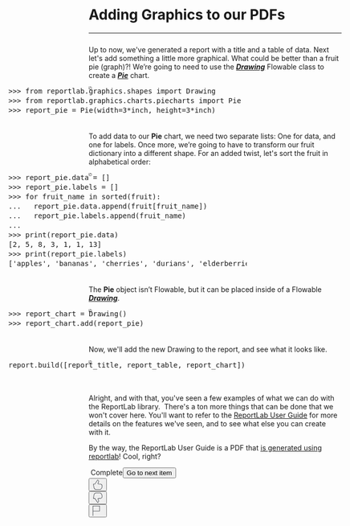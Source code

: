 <div class="item-box-content"><div><div class="reading-title"><h1 class="_1l2q8kho reading-header m-b-1s">Adding Graphics to our PDFs</h1><hr class="_1ixrep9" style="margin-left: 0px; margin-bottom: 24px;"></div><div id="" class="rc-CML styled show-soft-breaks" dir="auto"><div><div data-track="true" data-track-app="open_course_home" data-track-page="item_layout" data-track-action="click" data-track-component="cml" role="presentation"><div data-track="true" data-track-app="open_course_home" data-track-page="item_layout" data-track-action="click" data-track-component="cml_link"><div><p>Up to now, we've generated a report with a title and a table of data. Next let's add something a little more graphical. What could be better than a fruit pie (graph)?! We’re going to need to use the <strong><em><u>Drawing</u></em></strong> Flowable class to create a <strong><em><u>Pie</u></em></strong> chart.</p><pre contenteditable="false" dir="ltr" data-language="python" style="opacity: 1;"><div class="rc-CodeBlock rc-CodeBlockV2" role="presentation" aria-label="Code block" tabindex="-1" data-keybinding-context="1" data-mode-id="python"><div class="monaco-editor no-user-select  showUnused vs" data-uri="inmemory://model/60" style="width: 543px; height: 76px;"><div data-mprt="3" class="overflow-guard" style="width: 543px; height: 76px;"><div class="margin" role="presentation" aria-hidden="true" style="position: absolute; transform: translate3d(0px, 0px, 0px); contain: strict; top: 0px; height: 114px; width: 68px;"><div class="glyph-margin" style="left: 0px; width: 0px; height: 114px;"></div><div class="margin-view-zones" role="presentation" aria-hidden="true" style="position: absolute;"></div><div class="margin-view-overlays" role="presentation" aria-hidden="true" style="position: absolute; width: 68px; font-family: &quot;Droid Sans Mono&quot;, monospace, monospace, &quot;Droid Sans Fallback&quot;; font-weight: normal; font-size: 14px; font-feature-settings: &quot;liga&quot; 0, &quot;calt&quot; 0; line-height: 19px; letter-spacing: 0px; height: 114px;"><div style="position:absolute;top:0px;width:100%;height:19px;"><div class="line-numbers lh-odd" style="left:0px;width:42px;">1</div></div><div style="position:absolute;top:19px;width:100%;height:19px;"><div class="line-numbers lh-odd" style="left:0px;width:42px;">2</div></div><div style="position:absolute;top:38px;width:100%;height:19px;"><div class="line-numbers lh-odd" style="left:0px;width:42px;">3</div></div></div></div><div class="monaco-scrollable-element editor-scrollable vs" role="presentation" data-mprt="5" style="position: absolute; overflow: hidden; left: 68px; width: 475px; height: 76px;"><div class="lines-content monaco-editor-background" style="position: absolute; overflow: hidden; width: 1e+06px; height: 1e+06px; transform: translate3d(0px, 0px, 0px); contain: strict; top: 0px; left: 0px;"><div class="view-overlays" role="presentation" aria-hidden="true" style="position: absolute; height: 0px; width: 506px;"><div style="position:absolute;top:0px;width:100%;height:19px;"></div><div style="position:absolute;top:19px;width:100%;height:19px;"></div><div style="position:absolute;top:38px;width:100%;height:19px;"></div></div><div role="presentation" aria-hidden="true" class="view-rulers"></div><div class="view-zones" role="presentation" aria-hidden="true" style="position: absolute;"></div><div class="view-lines" role="presentation" aria-hidden="true" data-mprt="7" style="position: absolute; font-family: &quot;Droid Sans Mono&quot;, monospace, monospace, &quot;Droid Sans Fallback&quot;; font-weight: normal; font-size: 14px; font-feature-settings: &quot;liga&quot; 0, &quot;calt&quot; 0; line-height: 19px; letter-spacing: 0px; width: 506px; height: 114px;"><div style="top:0px;height:19px;" class="view-line"><span><span class="mtk1">&gt;&gt;&gt;&nbsp;</span><span class="mtk6">from</span><span class="mtk1">&nbsp;reportlab.graphics.shapes&nbsp;</span><span class="mtk6">import</span><span class="mtk1">&nbsp;Drawing</span></span></div><div style="top:19px;height:19px;" class="view-line"><span><span class="mtk1">&gt;&gt;&gt;&nbsp;</span><span class="mtk6">from</span><span class="mtk1">&nbsp;reportlab.graphics.charts.piecharts&nbsp;</span><span class="mtk6">import</span><span class="mtk1">&nbsp;Pie</span></span></div><div style="top:38px;height:19px;" class="view-line"><span><span class="mtk1">&gt;&gt;&gt;&nbsp;report_pie&nbsp;=&nbsp;Pie(width=</span><span class="mtk7">3</span><span class="mtk1">*inch,&nbsp;height=</span><span class="mtk7">3</span><span class="mtk1">*inch)</span></span></div></div><div data-mprt="1" class="contentWidgets" style="position: absolute; top: 0px;"></div><div role="presentation" aria-hidden="true" class="cursors-layer cursor-line-style cursor-solid"><div class="cursor " style="height: 19px; top: 0px; left: 0px; font-family: &quot;Droid Sans Mono&quot;, monospace, monospace, &quot;Droid Sans Fallback&quot;; font-weight: normal; font-size: 14px; font-feature-settings: &quot;liga&quot; 0, &quot;calt&quot; 0; line-height: 19px; letter-spacing: 0px; display: block; visibility: hidden; width: 2px;"></div></div></div><div role="presentation" aria-hidden="true" class="invisible scrollbar horizontal fade" style="position: absolute; width: 461px; height: 10px; left: 0px; bottom: 0px;"><div class="slider" style="position: absolute; top: 0px; left: 0px; height: 10px; transform: translate3d(0px, 0px, 0px); contain: strict; width: 432px;"></div></div><canvas class="decorationsOverviewRuler" aria-hidden="true" width="14" height="76" style="position: absolute; transform: translate3d(0px, 0px, 0px); contain: strict; top: 0px; right: 0px; width: 14px; height: 76px;"></canvas><div role="presentation" aria-hidden="true" class="invisible scrollbar vertical fade" style="position: absolute; width: 14px; height: 76px; right: 0px; top: 0px;"><div class="slider" style="position: absolute; top: 0px; left: 0px; width: 14px; transform: translate3d(0px, 0px, 0px); contain: strict; height: 50px;"></div></div></div><div role="presentation" aria-hidden="true" style="width: 543px;"></div><textarea data-mprt="6" class="inputarea" wrap="off" autocorrect="off" autocapitalize="off" autocomplete="off" spellcheck="false" aria-label="Editor content;Press Alt+F1 for Accessibility Options." role="textbox" aria-multiline="true" aria-haspopup="false" aria-autocomplete="both" readonly="true" style="font-family: &quot;Droid Sans Mono&quot;, monospace, monospace, &quot;Droid Sans Fallback&quot;; font-weight: normal; font-size: 14px; font-feature-settings: &quot;liga&quot; 0, &quot;calt&quot; 0; line-height: 19px; letter-spacing: 0px; top: 0px; left: 68px; width: 1px; height: 1px;"></textarea><div style="position: absolute; top: 0px; left: 0px; width: 0px; height: 0px;"></div><div data-mprt="4" class="overlayWidgets" style="width: 543px;"><div class="accessibilityHelpWidget" role="dialog" aria-hidden="true" widgetid="editor.contrib.accessibilityHelpWidget" style="display: none; position: absolute;"><div role="document"></div></div></div><div data-mprt="8" class="minimap slider-mouseover" role="presentation" aria-hidden="true" style="position: absolute; left: 0px; width: 0px; height: 76px;"><div class="minimap-shadow-hidden" style="height: 76px;"></div><canvas width="0" height="76" style="position: absolute; left: 0px; width: 0px; height: 76px;"></canvas><canvas class="minimap-decorations-layer" width="0" height="76" style="position: absolute; left: 0px; width: 0px; height: 76px;"></canvas><div class="minimap-slider" style="position: absolute; transform: translate3d(0px, 0px, 0px); contain: strict; width: 0px;"><div class="minimap-slider-horizontal" style="position: absolute; width: 0px; height: 0px;"></div></div></div></div><div data-mprt="2" class="overflowingContentWidgets"><div class="monaco-editor rename-box" widgetid="__renameInputWidget" style="background-color: rgb(243, 243, 243); box-shadow: rgb(168, 168, 168) 0px 2px 8px; color: rgb(97, 97, 97); position: absolute; visibility: hidden; max-width: 1040px;"><input class="rename-input" type="text" aria-label="Rename input. Type new name and press Enter to commit." style="font-family: &quot;Droid Sans Mono&quot;, monospace, monospace, &quot;Droid Sans Fallback&quot;; font-weight: normal; font-size: 14px; background-color: rgb(255, 255, 255); border-width: 0px; border-style: none;"><div class="rename-label" style="font-size: 11.2px;">Enter to Rename, Shift+Enter to Preview</div></div><div class="editor-widget suggest-widget" widgetid="editor.widget.suggestWidget" style="position: absolute; visibility: inherit; max-width: 1040px; top: 19px; left: 68px;" monaco-visible-content-widget="true"><div class="message" aria-hidden="true" style="display: none; background-color: rgb(243, 243, 243); border-color: rgb(200, 200, 200);"></div><div class="tree" aria-hidden="true" style="display: none; background-color: rgb(243, 243, 243); border-color: rgb(200, 200, 200);"><div class="monaco-list list_id_60" tabindex="0" role="tree"><div class="monaco-scrollable-element " role="presentation" style="position: relative; overflow: hidden;"><div class="monaco-list-rows" style="transform: translate3d(0px, 0px, 0px); overflow: hidden;"></div><div role="presentation" aria-hidden="true" class="invisible scrollbar horizontal" style="position: absolute;"><div class="slider" style="position: absolute; top: 0px; left: 0px; height: 10px; transform: translate3d(0px, 0px, 0px); contain: strict;"></div></div><div role="presentation" aria-hidden="true" class="invisible scrollbar vertical" style="position: absolute;"><div class="slider" style="position: absolute; top: 0px; left: 0px; width: 10px; transform: translate3d(0px, 0px, 0px); contain: strict;"></div></div></div><style type="text/css" media="screen">.monaco-list.list_id_60:focus .monaco-list-row.focused { background-color: #d6ebff; }
.monaco-list.list_id_60:focus .monaco-list-row.focused:hover { background-color: #d6ebff; }
.monaco-list.list_id_60:focus .monaco-list-row.selected { background-color: #0069d1; }
.monaco-list.list_id_60:focus .monaco-list-row.selected:hover { background-color: #0069d1; }
.monaco-list.list_id_60:focus .monaco-list-row.selected { color: #ffffff; }

				.monaco-drag-image,
				.monaco-list.list_id_60:focus .monaco-list-row.selected.focused { background-color: #0074e8; }
			

				.monaco-drag-image,
				.monaco-list.list_id_60:focus .monaco-list-row.selected.focused { color: #ffffff; }
			
.monaco-list.list_id_60 .monaco-list-row.focused { background-color:  #d6ebff; }
.monaco-list.list_id_60 .monaco-list-row.focused:hover { background-color:  #d6ebff; }
.monaco-list.list_id_60 .monaco-list-row.selected { background-color:  #e4e6f1; }
.monaco-list.list_id_60 .monaco-list-row.selected:hover { background-color:  #e4e6f1; }
.monaco-list.list_id_60:not(.drop-target) .monaco-list-row:hover:not(.selected):not(.focused) { background-color:  #f0f0f0; }

				.monaco-list.list_id_60.drop-target,
				.monaco-list.list_id_60 .monaco-list-rows.drop-target,
				.monaco-list.list_id_60 .monaco-list-row.drop-target { background-color: #d6ebff !important; color: inherit !important; }
			
.monaco-list-type-filter { background-color: #efc1ad }
.monaco-list-type-filter { border: 1px solid rgba(0, 0, 0, 0); }
.monaco-list-type-filter.no-matches { border: 1px solid #be1100; }
.monaco-list-type-filter { box-shadow: 1px 1px 1px #a8a8a8; }</style></div></div><div class="suggest-status-bar" aria-hidden="true" style="display: none; background-color: rgb(243, 243, 243); border-color: rgb(200, 200, 200);"><span></span><span></span></div><div class="details" aria-hidden="true" style="font-size: 14px; font-weight: normal; font-feature-settings: &quot;liga&quot; 0, &quot;calt&quot; 0; display: none; background-color: rgb(243, 243, 243); border-color: rgb(200, 200, 200);"><div class="monaco-scrollable-element " role="presentation" style="position: relative; overflow: hidden;"><div class="body" style="overflow: hidden;"><div class="header"><span class="codicon codicon-close" title="Read less...Ctrl+Space" style="height: 19px; width: 19px;"></span><p class="type" style="font-family: &quot;Droid Sans Mono&quot;, monospace, monospace, &quot;Droid Sans Fallback&quot;;"></p></div><p class="docs"></p></div><div role="presentation" aria-hidden="true" class="invisible scrollbar horizontal" style="position: absolute;"><div class="slider" style="position: absolute; top: 0px; left: 0px; height: 10px; transform: translate3d(0px, 0px, 0px); contain: strict;"></div></div><div role="presentation" aria-hidden="true" class="invisible scrollbar vertical" style="position: absolute;"><div class="slider" style="position: absolute; top: 0px; left: 0px; width: 10px; transform: translate3d(0px, 0px, 0px); contain: strict;"></div></div><div class="shadow"></div><div class="shadow"></div><div class="shadow top-left-corner"></div></div></div></div></div><div class="context-view" aria-hidden="true" style="display: none;"></div></div></div></pre><p>To add data to our <strong>Pie</strong> chart, we need two separate lists: One for data, and one for labels. Once more, we’re going to have to transform our fruit dictionary into a different shape. For an added twist, let's sort the fruit in alphabetical order:</p><pre contenteditable="false" dir="ltr" data-language="python" style="opacity: 1;"><div class="rc-CodeBlock rc-CodeBlockV2" role="presentation" aria-label="Code block" tabindex="-1" data-keybinding-context="1" data-mode-id="python"><div class="monaco-editor no-user-select  showUnused vs" data-uri="inmemory://model/61" style="width: 543px; height: 209px;"><div data-mprt="3" class="overflow-guard" style="width: 543px; height: 209px;"><div class="margin" role="presentation" aria-hidden="true" style="position: absolute; transform: translate3d(0px, 0px, 0px); contain: strict; top: 0px; height: 380px; width: 68px;"><div class="glyph-margin" style="left: 0px; width: 0px; height: 380px;"></div><div class="margin-view-zones" role="presentation" aria-hidden="true" style="position: absolute;"></div><div class="margin-view-overlays" role="presentation" aria-hidden="true" style="position: absolute; width: 68px; font-family: &quot;Droid Sans Mono&quot;, monospace, monospace, &quot;Droid Sans Fallback&quot;; font-weight: normal; font-size: 14px; font-feature-settings: &quot;liga&quot; 0, &quot;calt&quot; 0; line-height: 19px; letter-spacing: 0px; height: 380px;"><div style="position:absolute;top:0px;width:100%;height:19px;"><div class="line-numbers lh-odd" style="left:0px;width:42px;">1</div></div><div style="position:absolute;top:19px;width:100%;height:19px;"><div class="line-numbers lh-odd" style="left:0px;width:42px;">2</div></div><div style="position:absolute;top:38px;width:100%;height:19px;"><div class="line-numbers lh-odd" style="left:0px;width:42px;">3</div></div><div style="position:absolute;top:57px;width:100%;height:19px;"><div class="line-numbers lh-odd" style="left:0px;width:42px;">4</div></div><div style="position:absolute;top:76px;width:100%;height:19px;"><div class="line-numbers lh-odd" style="left:0px;width:42px;">5</div></div><div style="position:absolute;top:95px;width:100%;height:19px;"><div class="line-numbers lh-odd" style="left:0px;width:42px;">6</div></div><div style="position:absolute;top:114px;width:100%;height:19px;"><div class="line-numbers lh-odd" style="left:0px;width:42px;">7</div></div><div style="position:absolute;top:133px;width:100%;height:19px;"><div class="line-numbers lh-odd" style="left:0px;width:42px;">8</div></div><div style="position:absolute;top:152px;width:100%;height:19px;"><div class="line-numbers lh-odd" style="left:0px;width:42px;">9</div></div><div style="position:absolute;top:171px;width:100%;height:19px;"><div class="line-numbers lh-odd" style="left:0px;width:42px;">10</div></div></div></div><div class="monaco-scrollable-element editor-scrollable vs" role="presentation" data-mprt="5" style="position: absolute; overflow: hidden; left: 68px; width: 475px; height: 209px;"><div class="lines-content monaco-editor-background" style="position: absolute; overflow: hidden; width: 1e+06px; height: 1e+06px; transform: translate3d(0px, 0px, 0px); contain: strict; top: 0px; left: 0px;"><div class="view-overlays" role="presentation" aria-hidden="true" style="position: absolute; height: 0px; width: 700px;"><div style="position:absolute;top:0px;width:100%;height:19px;"></div><div style="position:absolute;top:19px;width:100%;height:19px;"></div><div style="position:absolute;top:38px;width:100%;height:19px;"></div><div style="position:absolute;top:57px;width:100%;height:19px;"></div><div style="position:absolute;top:76px;width:100%;height:19px;"></div><div style="position:absolute;top:95px;width:100%;height:19px;"></div><div style="position:absolute;top:114px;width:100%;height:19px;"></div><div style="position:absolute;top:133px;width:100%;height:19px;"></div><div style="position:absolute;top:152px;width:100%;height:19px;"></div><div style="position:absolute;top:171px;width:100%;height:19px;"></div></div><div role="presentation" aria-hidden="true" class="view-rulers"></div><div class="view-zones" role="presentation" aria-hidden="true" style="position: absolute;"></div><div class="view-lines" role="presentation" aria-hidden="true" data-mprt="7" style="position: absolute; font-family: &quot;Droid Sans Mono&quot;, monospace, monospace, &quot;Droid Sans Fallback&quot;; font-weight: normal; font-size: 14px; font-feature-settings: &quot;liga&quot; 0, &quot;calt&quot; 0; line-height: 19px; letter-spacing: 0px; width: 700px; height: 380px;"><div style="top:0px;height:19px;" class="view-line"><span><span class="mtk1">&gt;&gt;&gt;&nbsp;report_pie.data&nbsp;=&nbsp;[]</span></span></div><div style="top:19px;height:19px;" class="view-line"><span><span class="mtk1">&gt;&gt;&gt;&nbsp;report_pie.labels&nbsp;=&nbsp;[]</span></span></div><div style="top:38px;height:19px;" class="view-line"><span><span class="mtk1">&gt;&gt;&gt;&nbsp;</span><span class="mtk6">for</span><span class="mtk1">&nbsp;fruit_name&nbsp;</span><span class="mtk6">in</span><span class="mtk1">&nbsp;</span><span class="mtk6">sorted</span><span class="mtk1">(fruit):</span></span></div><div style="top:57px;height:19px;" class="view-line"><span><span class="mtk1">...&nbsp;&nbsp;&nbsp;report_pie.data.append(fruit[fruit_name])</span></span></div><div style="top:76px;height:19px;" class="view-line"><span><span class="mtk1">...&nbsp;&nbsp;&nbsp;report_pie.labels.append(fruit_name)</span></span></div><div style="top:95px;height:19px;" class="view-line"><span><span class="mtk1">...</span></span></div><div style="top:114px;height:19px;" class="view-line"><span><span class="mtk1">&gt;&gt;&gt;&nbsp;</span><span class="mtk6">print</span><span class="mtk1">(report_pie.data)</span></span></div><div style="top:133px;height:19px;" class="view-line"><span><span class="mtk1">[</span><span class="mtk7">2</span><span class="mtk1">,&nbsp;</span><span class="mtk7">5</span><span class="mtk1">,&nbsp;</span><span class="mtk7">8</span><span class="mtk1">,&nbsp;</span><span class="mtk7">3</span><span class="mtk1">,&nbsp;</span><span class="mtk7">1</span><span class="mtk1">,&nbsp;</span><span class="mtk7">1</span><span class="mtk1">,&nbsp;</span><span class="mtk7">13</span><span class="mtk1">]</span></span></div><div style="top:152px;height:19px;" class="view-line"><span><span class="mtk1">&gt;&gt;&gt;&nbsp;</span><span class="mtk6">print</span><span class="mtk1">(report_pie.labels)</span></span></div><div style="top:171px;height:19px;" class="view-line"><span><span class="mtk1">[</span><span class="mtk20">'apples'</span><span class="mtk1">,&nbsp;</span><span class="mtk20">'bananas'</span><span class="mtk1">,&nbsp;</span><span class="mtk20">'cherries'</span><span class="mtk1">,&nbsp;</span><span class="mtk20">'durians'</span><span class="mtk1">,&nbsp;</span><span class="mtk20">'elderberries'</span><span class="mtk1">,&nbsp;</span><span class="mtk20">'figs'</span><span class="mtk1">,&nbsp;</span><span class="mtk20">'grapes'</span><span class="mtk1">]</span></span></div></div><div data-mprt="1" class="contentWidgets" style="position: absolute; top: 0px;"></div><div role="presentation" aria-hidden="true" class="cursors-layer cursor-line-style cursor-solid"><div class="cursor " style="height: 19px; top: 0px; left: 0px; font-family: &quot;Droid Sans Mono&quot;, monospace, monospace, &quot;Droid Sans Fallback&quot;; font-weight: normal; font-size: 14px; font-feature-settings: &quot;liga&quot; 0, &quot;calt&quot; 0; line-height: 19px; letter-spacing: 0px; display: block; visibility: hidden; width: 2px;"></div></div></div><div role="presentation" aria-hidden="true" class="invisible scrollbar horizontal fade" style="position: absolute; width: 461px; height: 10px; left: 0px; bottom: 0px;"><div class="slider" style="position: absolute; top: 0px; left: 0px; height: 10px; transform: translate3d(0px, 0px, 0px); contain: strict; width: 312px;"></div></div><canvas class="decorationsOverviewRuler" aria-hidden="true" width="14" height="209" style="position: absolute; transform: translate3d(0px, 0px, 0px); contain: strict; top: 0px; right: 0px; width: 14px; height: 209px;"></canvas><div role="presentation" aria-hidden="true" class="invisible scrollbar vertical fade" style="position: absolute; width: 14px; height: 209px; right: 0px; top: 0px;"><div class="slider" style="position: absolute; top: 0px; left: 0px; width: 14px; transform: translate3d(0px, 0px, 0px); contain: strict; height: 114px;"></div></div></div><div role="presentation" aria-hidden="true" style="width: 543px;"></div><textarea data-mprt="6" class="inputarea" wrap="off" autocorrect="off" autocapitalize="off" autocomplete="off" spellcheck="false" aria-label="Editor content;Press Alt+F1 for Accessibility Options." role="textbox" aria-multiline="true" aria-haspopup="false" aria-autocomplete="both" readonly="true" style="font-family: &quot;Droid Sans Mono&quot;, monospace, monospace, &quot;Droid Sans Fallback&quot;; font-weight: normal; font-size: 14px; font-feature-settings: &quot;liga&quot; 0, &quot;calt&quot; 0; line-height: 19px; letter-spacing: 0px; top: 0px; left: 68px; width: 1px; height: 1px;"></textarea><div style="position: absolute; top: 0px; left: 0px; width: 0px; height: 0px;"></div><div data-mprt="4" class="overlayWidgets" style="width: 543px;"><div class="accessibilityHelpWidget" role="dialog" aria-hidden="true" widgetid="editor.contrib.accessibilityHelpWidget" style="display: none; position: absolute;"><div role="document"></div></div></div><div data-mprt="8" class="minimap slider-mouseover" role="presentation" aria-hidden="true" style="position: absolute; left: 0px; width: 0px; height: 209px;"><div class="minimap-shadow-hidden" style="height: 209px;"></div><canvas width="0" height="209" style="position: absolute; left: 0px; width: 0px; height: 209px;"></canvas><canvas class="minimap-decorations-layer" width="0" height="209" style="position: absolute; left: 0px; width: 0px; height: 209px;"></canvas><div class="minimap-slider" style="position: absolute; transform: translate3d(0px, 0px, 0px); contain: strict; width: 0px;"><div class="minimap-slider-horizontal" style="position: absolute; width: 0px; height: 0px;"></div></div></div></div><div data-mprt="2" class="overflowingContentWidgets"><div class="monaco-editor rename-box" widgetid="__renameInputWidget" style="background-color: rgb(243, 243, 243); box-shadow: rgb(168, 168, 168) 0px 2px 8px; color: rgb(97, 97, 97); position: absolute; visibility: hidden; max-width: 1040px;"><input class="rename-input" type="text" aria-label="Rename input. Type new name and press Enter to commit." style="font-family: &quot;Droid Sans Mono&quot;, monospace, monospace, &quot;Droid Sans Fallback&quot;; font-weight: normal; font-size: 14px; background-color: rgb(255, 255, 255); border-width: 0px; border-style: none;"><div class="rename-label" style="font-size: 11.2px;">Enter to Rename, Shift+Enter to Preview</div></div><div class="editor-widget suggest-widget" widgetid="editor.widget.suggestWidget" style="position: absolute; visibility: inherit; max-width: 1040px; top: 19px; left: 68px;" monaco-visible-content-widget="true"><div class="message" aria-hidden="true" style="display: none; background-color: rgb(243, 243, 243); border-color: rgb(200, 200, 200);"></div><div class="tree" aria-hidden="true" style="display: none; background-color: rgb(243, 243, 243); border-color: rgb(200, 200, 200);"><div class="monaco-list list_id_61" tabindex="0" role="tree"><div class="monaco-scrollable-element " role="presentation" style="position: relative; overflow: hidden;"><div class="monaco-list-rows" style="transform: translate3d(0px, 0px, 0px); overflow: hidden;"></div><div role="presentation" aria-hidden="true" class="invisible scrollbar horizontal" style="position: absolute;"><div class="slider" style="position: absolute; top: 0px; left: 0px; height: 10px; transform: translate3d(0px, 0px, 0px); contain: strict;"></div></div><div role="presentation" aria-hidden="true" class="invisible scrollbar vertical" style="position: absolute;"><div class="slider" style="position: absolute; top: 0px; left: 0px; width: 10px; transform: translate3d(0px, 0px, 0px); contain: strict;"></div></div></div><style type="text/css" media="screen">.monaco-list.list_id_61:focus .monaco-list-row.focused { background-color: #d6ebff; }
.monaco-list.list_id_61:focus .monaco-list-row.focused:hover { background-color: #d6ebff; }
.monaco-list.list_id_61:focus .monaco-list-row.selected { background-color: #0069d1; }
.monaco-list.list_id_61:focus .monaco-list-row.selected:hover { background-color: #0069d1; }
.monaco-list.list_id_61:focus .monaco-list-row.selected { color: #ffffff; }

				.monaco-drag-image,
				.monaco-list.list_id_61:focus .monaco-list-row.selected.focused { background-color: #0074e8; }
			

				.monaco-drag-image,
				.monaco-list.list_id_61:focus .monaco-list-row.selected.focused { color: #ffffff; }
			
.monaco-list.list_id_61 .monaco-list-row.focused { background-color:  #d6ebff; }
.monaco-list.list_id_61 .monaco-list-row.focused:hover { background-color:  #d6ebff; }
.monaco-list.list_id_61 .monaco-list-row.selected { background-color:  #e4e6f1; }
.monaco-list.list_id_61 .monaco-list-row.selected:hover { background-color:  #e4e6f1; }
.monaco-list.list_id_61:not(.drop-target) .monaco-list-row:hover:not(.selected):not(.focused) { background-color:  #f0f0f0; }

				.monaco-list.list_id_61.drop-target,
				.monaco-list.list_id_61 .monaco-list-rows.drop-target,
				.monaco-list.list_id_61 .monaco-list-row.drop-target { background-color: #d6ebff !important; color: inherit !important; }
			
.monaco-list-type-filter { background-color: #efc1ad }
.monaco-list-type-filter { border: 1px solid rgba(0, 0, 0, 0); }
.monaco-list-type-filter.no-matches { border: 1px solid #be1100; }
.monaco-list-type-filter { box-shadow: 1px 1px 1px #a8a8a8; }</style></div></div><div class="suggest-status-bar" aria-hidden="true" style="display: none; background-color: rgb(243, 243, 243); border-color: rgb(200, 200, 200);"><span></span><span></span></div><div class="details" aria-hidden="true" style="font-size: 14px; font-weight: normal; font-feature-settings: &quot;liga&quot; 0, &quot;calt&quot; 0; display: none; background-color: rgb(243, 243, 243); border-color: rgb(200, 200, 200);"><div class="monaco-scrollable-element " role="presentation" style="position: relative; overflow: hidden;"><div class="body" style="overflow: hidden;"><div class="header"><span class="codicon codicon-close" title="Read less...Ctrl+Space" style="height: 19px; width: 19px;"></span><p class="type" style="font-family: &quot;Droid Sans Mono&quot;, monospace, monospace, &quot;Droid Sans Fallback&quot;;"></p></div><p class="docs"></p></div><div role="presentation" aria-hidden="true" class="invisible scrollbar horizontal" style="position: absolute;"><div class="slider" style="position: absolute; top: 0px; left: 0px; height: 10px; transform: translate3d(0px, 0px, 0px); contain: strict;"></div></div><div role="presentation" aria-hidden="true" class="invisible scrollbar vertical" style="position: absolute;"><div class="slider" style="position: absolute; top: 0px; left: 0px; width: 10px; transform: translate3d(0px, 0px, 0px); contain: strict;"></div></div><div class="shadow"></div><div class="shadow"></div><div class="shadow top-left-corner"></div></div></div></div></div><div class="context-view" aria-hidden="true" style="display: none;"></div></div></div></pre><p>The <strong>Pie</strong> object isn’t Flowable, but it can be placed inside of a Flowable <strong><em><u>Drawing</u></em></strong>.</p><pre contenteditable="false" dir="ltr" data-language="python" style="opacity: 1;"><div class="rc-CodeBlock rc-CodeBlockV2" role="presentation" aria-label="Code block" tabindex="-1" data-keybinding-context="1" data-mode-id="python"><div class="monaco-editor no-user-select  showUnused vs" data-uri="inmemory://model/62" style="width: 543px; height: 57px;"><div data-mprt="3" class="overflow-guard" style="width: 543px; height: 57px;"><div class="margin" role="presentation" aria-hidden="true" style="position: absolute; transform: translate3d(0px, 0px, 0px); contain: strict; top: 0px; height: 76px; width: 68px;"><div class="glyph-margin" style="left: 0px; width: 0px; height: 76px;"></div><div class="margin-view-zones" role="presentation" aria-hidden="true" style="position: absolute;"></div><div class="margin-view-overlays" role="presentation" aria-hidden="true" style="position: absolute; width: 68px; font-family: &quot;Droid Sans Mono&quot;, monospace, monospace, &quot;Droid Sans Fallback&quot;; font-weight: normal; font-size: 14px; font-feature-settings: &quot;liga&quot; 0, &quot;calt&quot; 0; line-height: 19px; letter-spacing: 0px; height: 76px;"><div style="position:absolute;top:0px;width:100%;height:19px;"><div class="line-numbers lh-odd" style="left:0px;width:42px;">1</div></div><div style="position:absolute;top:19px;width:100%;height:19px;"><div class="line-numbers lh-odd" style="left:0px;width:42px;">2</div></div></div></div><div class="monaco-scrollable-element editor-scrollable vs" role="presentation" data-mprt="5" style="position: absolute; overflow: hidden; left: 68px; width: 475px; height: 57px;"><div class="lines-content monaco-editor-background" style="position: absolute; overflow: hidden; width: 1e+06px; height: 1e+06px; transform: translate3d(0px, 0px, 0px); contain: strict; top: 0px; left: 0px;"><div class="view-overlays" role="presentation" aria-hidden="true" style="position: absolute; height: 0px; width: 475px;"><div style="position:absolute;top:0px;width:100%;height:19px;"></div><div style="position:absolute;top:19px;width:100%;height:19px;"></div></div><div role="presentation" aria-hidden="true" class="view-rulers"></div><div class="view-zones" role="presentation" aria-hidden="true" style="position: absolute;"></div><div class="view-lines" role="presentation" aria-hidden="true" data-mprt="7" style="position: absolute; font-family: &quot;Droid Sans Mono&quot;, monospace, monospace, &quot;Droid Sans Fallback&quot;; font-weight: normal; font-size: 14px; font-feature-settings: &quot;liga&quot; 0, &quot;calt&quot; 0; line-height: 19px; letter-spacing: 0px; width: 475px; height: 76px;"><div style="top:0px;height:19px;" class="view-line"><span><span class="mtk1">&gt;&gt;&gt;&nbsp;report_chart&nbsp;=&nbsp;Drawing()</span></span></div><div style="top:19px;height:19px;" class="view-line"><span><span class="mtk1">&gt;&gt;&gt;&nbsp;report_chart.add(report_pie)</span></span></div></div><div data-mprt="1" class="contentWidgets" style="position: absolute; top: 0px;"></div><div role="presentation" aria-hidden="true" class="cursors-layer cursor-line-style cursor-solid"><div class="cursor " style="height: 19px; top: 0px; left: 0px; font-family: &quot;Droid Sans Mono&quot;, monospace, monospace, &quot;Droid Sans Fallback&quot;; font-weight: normal; font-size: 14px; font-feature-settings: &quot;liga&quot; 0, &quot;calt&quot; 0; line-height: 19px; letter-spacing: 0px; display: block; visibility: hidden; width: 2px;"></div></div></div><div role="presentation" aria-hidden="true" class="invisible scrollbar horizontal" style="position: absolute; width: 461px; height: 10px; left: 0px; bottom: 0px;"><div class="slider" style="position: absolute; top: 0px; left: 0px; height: 10px; transform: translate3d(0px, 0px, 0px); contain: strict; width: 461px;"></div></div><canvas class="decorationsOverviewRuler" aria-hidden="true" width="14" height="57" style="position: absolute; transform: translate3d(0px, 0px, 0px); contain: strict; top: 0px; right: 0px; width: 14px; height: 57px;"></canvas><div role="presentation" aria-hidden="true" class="invisible scrollbar vertical fade" style="position: absolute; width: 14px; height: 57px; right: 0px; top: 0px;"><div class="slider" style="position: absolute; top: 0px; left: 0px; width: 14px; transform: translate3d(0px, 0px, 0px); contain: strict; height: 42px;"></div></div></div><div role="presentation" aria-hidden="true" style="width: 543px;"></div><textarea data-mprt="6" class="inputarea" wrap="off" autocorrect="off" autocapitalize="off" autocomplete="off" spellcheck="false" aria-label="Editor content;Press Alt+F1 for Accessibility Options." role="textbox" aria-multiline="true" aria-haspopup="false" aria-autocomplete="both" readonly="true" style="font-family: &quot;Droid Sans Mono&quot;, monospace, monospace, &quot;Droid Sans Fallback&quot;; font-weight: normal; font-size: 14px; font-feature-settings: &quot;liga&quot; 0, &quot;calt&quot; 0; line-height: 19px; letter-spacing: 0px; top: 0px; left: 68px; width: 1px; height: 1px;"></textarea><div style="position: absolute; top: 0px; left: 0px; width: 0px; height: 0px;"></div><div data-mprt="4" class="overlayWidgets" style="width: 543px;"><div class="accessibilityHelpWidget" role="dialog" aria-hidden="true" widgetid="editor.contrib.accessibilityHelpWidget" style="display: none; position: absolute;"><div role="document"></div></div></div><div data-mprt="8" class="minimap slider-mouseover" role="presentation" aria-hidden="true" style="position: absolute; left: 0px; width: 0px; height: 57px;"><div class="minimap-shadow-hidden" style="height: 57px;"></div><canvas width="0" height="57" style="position: absolute; left: 0px; width: 0px; height: 57px;"></canvas><canvas class="minimap-decorations-layer" width="0" height="57" style="position: absolute; left: 0px; width: 0px; height: 57px;"></canvas><div class="minimap-slider" style="position: absolute; transform: translate3d(0px, 0px, 0px); contain: strict; width: 0px;"><div class="minimap-slider-horizontal" style="position: absolute; width: 0px; height: 0px;"></div></div></div></div><div data-mprt="2" class="overflowingContentWidgets"><div class="monaco-editor rename-box" widgetid="__renameInputWidget" style="background-color: rgb(243, 243, 243); box-shadow: rgb(168, 168, 168) 0px 2px 8px; color: rgb(97, 97, 97); position: absolute; visibility: hidden; max-width: 1040px;"><input class="rename-input" type="text" aria-label="Rename input. Type new name and press Enter to commit." style="font-family: &quot;Droid Sans Mono&quot;, monospace, monospace, &quot;Droid Sans Fallback&quot;; font-weight: normal; font-size: 14px; background-color: rgb(255, 255, 255); border-width: 0px; border-style: none;"><div class="rename-label" style="font-size: 11.2px;">Enter to Rename, Shift+Enter to Preview</div></div><div class="editor-widget suggest-widget" widgetid="editor.widget.suggestWidget" style="position: absolute; visibility: inherit; max-width: 1040px; top: 19px; left: 68px;" monaco-visible-content-widget="true"><div class="message" aria-hidden="true" style="display: none; background-color: rgb(243, 243, 243); border-color: rgb(200, 200, 200);"></div><div class="tree" aria-hidden="true" style="display: none; background-color: rgb(243, 243, 243); border-color: rgb(200, 200, 200);"><div class="monaco-list list_id_62" tabindex="0" role="tree"><div class="monaco-scrollable-element " role="presentation" style="position: relative; overflow: hidden;"><div class="monaco-list-rows" style="transform: translate3d(0px, 0px, 0px); overflow: hidden;"></div><div role="presentation" aria-hidden="true" class="invisible scrollbar horizontal" style="position: absolute;"><div class="slider" style="position: absolute; top: 0px; left: 0px; height: 10px; transform: translate3d(0px, 0px, 0px); contain: strict;"></div></div><div role="presentation" aria-hidden="true" class="invisible scrollbar vertical" style="position: absolute;"><div class="slider" style="position: absolute; top: 0px; left: 0px; width: 10px; transform: translate3d(0px, 0px, 0px); contain: strict;"></div></div></div><style type="text/css" media="screen">.monaco-list.list_id_62:focus .monaco-list-row.focused { background-color: #d6ebff; }
.monaco-list.list_id_62:focus .monaco-list-row.focused:hover { background-color: #d6ebff; }
.monaco-list.list_id_62:focus .monaco-list-row.selected { background-color: #0069d1; }
.monaco-list.list_id_62:focus .monaco-list-row.selected:hover { background-color: #0069d1; }
.monaco-list.list_id_62:focus .monaco-list-row.selected { color: #ffffff; }

				.monaco-drag-image,
				.monaco-list.list_id_62:focus .monaco-list-row.selected.focused { background-color: #0074e8; }
			

				.monaco-drag-image,
				.monaco-list.list_id_62:focus .monaco-list-row.selected.focused { color: #ffffff; }
			
.monaco-list.list_id_62 .monaco-list-row.focused { background-color:  #d6ebff; }
.monaco-list.list_id_62 .monaco-list-row.focused:hover { background-color:  #d6ebff; }
.monaco-list.list_id_62 .monaco-list-row.selected { background-color:  #e4e6f1; }
.monaco-list.list_id_62 .monaco-list-row.selected:hover { background-color:  #e4e6f1; }
.monaco-list.list_id_62:not(.drop-target) .monaco-list-row:hover:not(.selected):not(.focused) { background-color:  #f0f0f0; }

				.monaco-list.list_id_62.drop-target,
				.monaco-list.list_id_62 .monaco-list-rows.drop-target,
				.monaco-list.list_id_62 .monaco-list-row.drop-target { background-color: #d6ebff !important; color: inherit !important; }
			
.monaco-list-type-filter { background-color: #efc1ad }
.monaco-list-type-filter { border: 1px solid rgba(0, 0, 0, 0); }
.monaco-list-type-filter.no-matches { border: 1px solid #be1100; }
.monaco-list-type-filter { box-shadow: 1px 1px 1px #a8a8a8; }</style></div></div><div class="suggest-status-bar" aria-hidden="true" style="display: none; background-color: rgb(243, 243, 243); border-color: rgb(200, 200, 200);"><span></span><span></span></div><div class="details" aria-hidden="true" style="font-size: 14px; font-weight: normal; font-feature-settings: &quot;liga&quot; 0, &quot;calt&quot; 0; display: none; background-color: rgb(243, 243, 243); border-color: rgb(200, 200, 200);"><div class="monaco-scrollable-element " role="presentation" style="position: relative; overflow: hidden;"><div class="body" style="overflow: hidden;"><div class="header"><span class="codicon codicon-close" title="Read less...Ctrl+Space" style="height: 19px; width: 19px;"></span><p class="type" style="font-family: &quot;Droid Sans Mono&quot;, monospace, monospace, &quot;Droid Sans Fallback&quot;;"></p></div><p class="docs"></p></div><div role="presentation" aria-hidden="true" class="invisible scrollbar horizontal" style="position: absolute;"><div class="slider" style="position: absolute; top: 0px; left: 0px; height: 10px; transform: translate3d(0px, 0px, 0px); contain: strict;"></div></div><div role="presentation" aria-hidden="true" class="invisible scrollbar vertical" style="position: absolute;"><div class="slider" style="position: absolute; top: 0px; left: 0px; width: 10px; transform: translate3d(0px, 0px, 0px); contain: strict;"></div></div><div class="shadow"></div><div class="shadow"></div><div class="shadow top-left-corner"></div></div></div></div></div><div class="context-view" aria-hidden="true" style="display: none;"></div></div></div></pre><p>Now, we'll add the new Drawing to the report, and see what it looks like.</p><pre contenteditable="false" dir="ltr" data-language="python" style="opacity: 1;"><div class="rc-CodeBlock rc-CodeBlockV2" role="presentation" aria-label="Code block" tabindex="-1" data-keybinding-context="1" data-mode-id="python"><div class="monaco-editor no-user-select  showUnused vs" data-uri="inmemory://model/63" style="width: 543px; height: 38px;"><div data-mprt="3" class="overflow-guard" style="width: 543px; height: 38px;"><div class="margin" role="presentation" aria-hidden="true" style="position: absolute; transform: translate3d(0px, 0px, 0px); contain: strict; top: 0px; height: 38px; width: 68px;"><div class="glyph-margin" style="left: 0px; width: 0px; height: 38px;"></div><div class="margin-view-zones" role="presentation" aria-hidden="true" style="position: absolute;"></div><div class="margin-view-overlays" role="presentation" aria-hidden="true" style="position: absolute; width: 68px; font-family: &quot;Droid Sans Mono&quot;, monospace, monospace, &quot;Droid Sans Fallback&quot;; font-weight: normal; font-size: 14px; font-feature-settings: &quot;liga&quot; 0, &quot;calt&quot; 0; line-height: 19px; letter-spacing: 0px; height: 38px;"><div style="position:absolute;top:0px;width:100%;height:19px;"><div class="line-numbers lh-odd" style="left:0px;width:42px;">1</div></div></div></div><div class="monaco-scrollable-element editor-scrollable vs" role="presentation" data-mprt="5" style="position: absolute; overflow: hidden; left: 68px; width: 475px; height: 38px;"><div class="lines-content monaco-editor-background" style="position: absolute; overflow: hidden; width: 1e+06px; height: 1e+06px; transform: translate3d(0px, 0px, 0px); contain: strict; top: 0px; left: 0px;"><div class="view-overlays" role="presentation" aria-hidden="true" style="position: absolute; height: 0px; width: 514px;"><div style="position:absolute;top:0px;width:100%;height:19px;"></div></div><div role="presentation" aria-hidden="true" class="view-rulers"></div><div class="view-zones" role="presentation" aria-hidden="true" style="position: absolute;"></div><div class="view-lines" role="presentation" aria-hidden="true" data-mprt="7" style="position: absolute; font-family: &quot;Droid Sans Mono&quot;, monospace, monospace, &quot;Droid Sans Fallback&quot;; font-weight: normal; font-size: 14px; font-feature-settings: &quot;liga&quot; 0, &quot;calt&quot; 0; line-height: 19px; letter-spacing: 0px; width: 514px; height: 38px;"><div style="top:0px;height:19px;" class="view-line"><span><span class="mtk1">report.build([report_title,&nbsp;report_table,&nbsp;report_c</span><span class="mtk1">hart])</span></span></div></div><div data-mprt="1" class="contentWidgets" style="position: absolute; top: 0px;"></div><div role="presentation" aria-hidden="true" class="cursors-layer cursor-line-style cursor-solid"><div class="cursor " style="height: 19px; top: 0px; left: 0px; font-family: &quot;Droid Sans Mono&quot;, monospace, monospace, &quot;Droid Sans Fallback&quot;; font-weight: normal; font-size: 14px; font-feature-settings: &quot;liga&quot; 0, &quot;calt&quot; 0; line-height: 19px; letter-spacing: 0px; display: block; visibility: hidden; width: 2px;"></div></div></div><div role="presentation" aria-hidden="true" class="invisible scrollbar horizontal fade" style="position: absolute; width: 461px; height: 10px; left: 0px; bottom: 0px;"><div class="slider" style="position: absolute; top: 0px; left: 0px; height: 10px; transform: translate3d(0px, 0px, 0px); contain: strict; width: 426px;"></div></div><canvas class="decorationsOverviewRuler" aria-hidden="true" width="14" height="38" style="position: absolute; transform: translate3d(0px, 0px, 0px); contain: strict; top: 0px; right: 0px; width: 14px; height: 38px;"></canvas><div role="presentation" aria-hidden="true" class="invisible scrollbar vertical" style="position: absolute; width: 14px; height: 38px; right: 0px; top: 0px;"><div class="slider" style="position: absolute; top: 0px; left: 0px; width: 14px; transform: translate3d(0px, 0px, 0px); contain: strict; height: 38px;"></div></div></div><div role="presentation" aria-hidden="true" style="width: 543px;"></div><textarea data-mprt="6" class="inputarea" wrap="off" autocorrect="off" autocapitalize="off" autocomplete="off" spellcheck="false" aria-label="Editor content;Press Alt+F1 for Accessibility Options." role="textbox" aria-multiline="true" aria-haspopup="false" aria-autocomplete="both" readonly="true" style="font-family: &quot;Droid Sans Mono&quot;, monospace, monospace, &quot;Droid Sans Fallback&quot;; font-weight: normal; font-size: 14px; font-feature-settings: &quot;liga&quot; 0, &quot;calt&quot; 0; line-height: 19px; letter-spacing: 0px; top: 0px; left: 68px; width: 1px; height: 1px;"></textarea><div style="position: absolute; top: 0px; left: 0px; width: 0px; height: 0px;"></div><div data-mprt="4" class="overlayWidgets" style="width: 543px;"><div class="accessibilityHelpWidget" role="dialog" aria-hidden="true" widgetid="editor.contrib.accessibilityHelpWidget" style="display: none; position: absolute;"><div role="document"></div></div></div><div data-mprt="8" class="minimap slider-mouseover" role="presentation" aria-hidden="true" style="position: absolute; left: 0px; width: 0px; height: 38px;"><div class="minimap-shadow-hidden" style="height: 38px;"></div><canvas width="0" height="38" style="position: absolute; left: 0px; width: 0px; height: 38px;"></canvas><canvas class="minimap-decorations-layer" width="0" height="38" style="position: absolute; left: 0px; width: 0px; height: 38px;"></canvas><div class="minimap-slider" style="position: absolute; transform: translate3d(0px, 0px, 0px); contain: strict; width: 0px;"><div class="minimap-slider-horizontal" style="position: absolute; width: 0px; height: 0px;"></div></div></div></div><div data-mprt="2" class="overflowingContentWidgets"><div class="monaco-editor rename-box" widgetid="__renameInputWidget" style="background-color: rgb(243, 243, 243); box-shadow: rgb(168, 168, 168) 0px 2px 8px; color: rgb(97, 97, 97); position: absolute; visibility: hidden; max-width: 1040px;"><input class="rename-input" type="text" aria-label="Rename input. Type new name and press Enter to commit." style="font-family: &quot;Droid Sans Mono&quot;, monospace, monospace, &quot;Droid Sans Fallback&quot;; font-weight: normal; font-size: 14px; background-color: rgb(255, 255, 255); border-width: 0px; border-style: none;"><div class="rename-label" style="font-size: 11.2px;">Enter to Rename, Shift+Enter to Preview</div></div><div class="editor-widget suggest-widget" widgetid="editor.widget.suggestWidget" style="position: absolute; visibility: inherit; max-width: 1040px; top: 22px; left: 68px;" monaco-visible-content-widget="true"><div class="message" aria-hidden="true" style="display: none; background-color: rgb(243, 243, 243); border-color: rgb(200, 200, 200);"></div><div class="tree" aria-hidden="true" style="display: none; background-color: rgb(243, 243, 243); border-color: rgb(200, 200, 200);"><div class="monaco-list list_id_63" tabindex="0" role="tree"><div class="monaco-scrollable-element " role="presentation" style="position: relative; overflow: hidden;"><div class="monaco-list-rows" style="transform: translate3d(0px, 0px, 0px); overflow: hidden;"></div><div role="presentation" aria-hidden="true" class="invisible scrollbar horizontal" style="position: absolute;"><div class="slider" style="position: absolute; top: 0px; left: 0px; height: 10px; transform: translate3d(0px, 0px, 0px); contain: strict;"></div></div><div role="presentation" aria-hidden="true" class="invisible scrollbar vertical" style="position: absolute;"><div class="slider" style="position: absolute; top: 0px; left: 0px; width: 10px; transform: translate3d(0px, 0px, 0px); contain: strict;"></div></div></div><style type="text/css" media="screen">.monaco-list.list_id_63:focus .monaco-list-row.focused { background-color: #d6ebff; }
.monaco-list.list_id_63:focus .monaco-list-row.focused:hover { background-color: #d6ebff; }
.monaco-list.list_id_63:focus .monaco-list-row.selected { background-color: #0069d1; }
.monaco-list.list_id_63:focus .monaco-list-row.selected:hover { background-color: #0069d1; }
.monaco-list.list_id_63:focus .monaco-list-row.selected { color: #ffffff; }

				.monaco-drag-image,
				.monaco-list.list_id_63:focus .monaco-list-row.selected.focused { background-color: #0074e8; }
			

				.monaco-drag-image,
				.monaco-list.list_id_63:focus .monaco-list-row.selected.focused { color: #ffffff; }
			
.monaco-list.list_id_63 .monaco-list-row.focused { background-color:  #d6ebff; }
.monaco-list.list_id_63 .monaco-list-row.focused:hover { background-color:  #d6ebff; }
.monaco-list.list_id_63 .monaco-list-row.selected { background-color:  #e4e6f1; }
.monaco-list.list_id_63 .monaco-list-row.selected:hover { background-color:  #e4e6f1; }
.monaco-list.list_id_63:not(.drop-target) .monaco-list-row:hover:not(.selected):not(.focused) { background-color:  #f0f0f0; }

				.monaco-list.list_id_63.drop-target,
				.monaco-list.list_id_63 .monaco-list-rows.drop-target,
				.monaco-list.list_id_63 .monaco-list-row.drop-target { background-color: #d6ebff !important; color: inherit !important; }
			
.monaco-list-type-filter { background-color: #efc1ad }
.monaco-list-type-filter { border: 1px solid rgba(0, 0, 0, 0); }
.monaco-list-type-filter.no-matches { border: 1px solid #be1100; }
.monaco-list-type-filter { box-shadow: 1px 1px 1px #a8a8a8; }</style></div></div><div class="suggest-status-bar" aria-hidden="true" style="display: none; background-color: rgb(243, 243, 243); border-color: rgb(200, 200, 200);"><span></span><span></span></div><div class="details" aria-hidden="true" style="font-size: 14px; font-weight: normal; font-feature-settings: &quot;liga&quot; 0, &quot;calt&quot; 0; display: none; background-color: rgb(243, 243, 243); border-color: rgb(200, 200, 200);"><div class="monaco-scrollable-element " role="presentation" style="position: relative; overflow: hidden;"><div class="body" style="overflow: hidden;"><div class="header"><span class="codicon codicon-close" title="Read less...Ctrl+Space" style="height: 19px; width: 19px;"></span><p class="type" style="font-family: &quot;Droid Sans Mono&quot;, monospace, monospace, &quot;Droid Sans Fallback&quot;;"></p></div><p class="docs"></p></div><div role="presentation" aria-hidden="true" class="invisible scrollbar horizontal" style="position: absolute;"><div class="slider" style="position: absolute; top: 0px; left: 0px; height: 10px; transform: translate3d(0px, 0px, 0px); contain: strict;"></div></div><div role="presentation" aria-hidden="true" class="invisible scrollbar vertical" style="position: absolute;"><div class="slider" style="position: absolute; top: 0px; left: 0px; width: 10px; transform: translate3d(0px, 0px, 0px); contain: strict;"></div></div><div class="shadow"></div><div class="shadow"></div><div class="shadow top-left-corner"></div></div></div></div></div><div class="context-view" aria-hidden="true" style="display: none;"></div></div></div></pre><figure role="figure"><img src="https://d3c33hcgiwev3.cloudfront.net/imageAssetProxy.v1/kB8L5tDnR_qfC-bQ5xf6MQ_fedb9ca05eec18eb64a7f541e5b855c9_pasted-image-0-3-.png?expiry=1614470400000&amp;hmac=uzeOUQEnmELXyfSvUSDLu7KGZkvqUS5V5t8YvE-FHEU" alt="" data-asset-id="kB8L5tDnR_qfC-bQ5xf6MQ"></figure><p>Alright, and with that, you've seen a few examples of what we can do with the ReportLab library.&nbsp; There's a ton more things that can be done that we won't cover here. You'll want to refer to the <a href="https://www.reportlab.com/docs/reportlab-userguide.pdf" target="_blank" rel="noopener nofollow"><u>ReportLab User Guide</u></a> for more details on the features we've seen, and to see what else you can create with it.</p><p>By the way, the ReportLab User Guide is a PDF that <a href="https://bitbucket.org/rptlab/reportlab/src/default/docs/" target="_blank" rel="noopener nofollow"><u>is generated using reportlab</u></a>! Cool, right?</p></div></div></div></div></div><div class="rc-ReadingCompleteButton horizontal-box align-items-right"><div class="completed"><i class="cif-checkmark color-success-dark" aria-hidden="true"></i>&nbsp;Complete<button class="primary next-item" type="submit">Go to next item</button></div></div></div><div class="_1i1a67td item-feedback-container"><div class="rc-ItemFeedback"><div class="rc-ItemFeedbackContent horizontal-box"><div class="rc-Like"><div class="rc-LikeContent"><div><button type="button" class="c-button-icon" aria-pressed="false" aria-label="Like"><svg class="_ufjrdd" aria-hidden="true" focusable="false" viewBox="0 0 48 48" role="img" aria-labelledby="ThumbsUp7f830b80-0631-4834-8b0d-872221746aae ThumbsUp7f830b80-0631-4834-8b0d-872221746aaeDesc" xmlns="http://www.w3.org/2000/svg" style="fill: rgb(54, 59, 66); height: 20px; width: 20px;"><path d="M4.358,22.274 L6.749,36.715 C7.472,42.179 12.039,46.274 17.378,46.274 L35.43,46.274 C36.741,46.101 43.819,40.689 44.18,32.232 C44.33,28.705 43.587,26.061 41.97,24.374 C40.153,22.479 37.665,22.274 36.679,22.274 L28.179,22.274 C26.538,22.311 25.251,21.716 24.556,20.618 C23.842,19.489 23.876,18.01 24.65,16.452 L26.349,13.401 C27.652,11.144 28.03,8.678 27.394,6.624 C26.88,4.966 25.716,3.58 24.005,2.578 L10.71,22.274 L4.358,22.274 Z M35.43,48.274 L17.378,48.274 C11.04,48.274 5.62,43.431 4.772,37.01 L2,20.274 L9.648,20.274 L23.333,0 L24.11,0.372 C26.753,1.637 28.549,3.594 29.304,6.032 C30.105,8.617 29.662,11.663 28.089,14.388 L26.419,17.384 C25.996,18.237 25.925,19.041 26.247,19.549 C26.553,20.034 27.245,20.274 28.16,20.274 L36.679,20.274 C37.921,20.274 41.065,20.539 43.414,22.991 C45.422,25.086 46.352,28.224 46.178,32.316 C45.78,41.653 37.863,48.274 35.43,48.274 L35.43,48.274 Z" role="presentation"></path></svg></button></div><span></span></div></div><div class="rc-Dislike"><div class="rc-LikeContent"><div><button type="button" class="c-button-icon" aria-pressed="false" aria-label="Dislike"><svg class="_ufjrdd" aria-hidden="true" focusable="false" viewBox="0 0 48 48" role="img" aria-labelledby="ThumbsDown179e98e2-99de-41ae-89c2-7ed858f28e3e ThumbsDown179e98e2-99de-41ae-89c2-7ed858f28e3eDesc" xmlns="http://www.w3.org/2000/svg" style="fill: rgb(54, 59, 66); height: 20px; width: 20px;"><path d="M4.358,26 L10.71,26 L24.005,45.696 C25.716,44.694 26.88,43.308 27.394,41.65 C28.03,39.596 27.652,37.13 26.357,34.886 L24.671,31.863 C23.876,30.264 23.842,28.785 24.556,27.656 C25.251,26.558 26.541,26 28.197,26 L36.679,26 C37.665,26 40.153,25.795 41.97,23.899 C43.587,22.213 44.33,19.569 44.18,16.042 C43.819,7.584 36.741,2.173 35.402,1.999 L17.378,2 C12.039,2 7.472,6.095 6.754,11.527 L4.358,26 Z M23.333,48.274 L9.648,28 L2,28 L4.776,11.232 C5.62,4.843 11.04,0 17.378,0 L35.429,0 C37.863,0 45.78,6.621 46.178,15.958 C46.352,20.05 45.422,23.187 43.414,25.283 C41.065,27.735 37.921,28 36.679,28 L28.179,28 C27.239,27.985 26.553,28.24 26.247,28.725 C25.925,29.233 25.996,30.037 26.441,30.931 L28.096,33.899 C29.662,36.611 30.105,39.657 29.304,42.242 C28.549,44.68 26.753,46.637 24.11,47.902 L23.333,48.274 Z" role="presentation"></path></svg></button></div><span></span></div></div><div class="rc-Flag"><div class="rc-FlagContent" id="flagcontent-a47fa390-80f5-4094-d3ea-f0e52a27c1e3"><div aria-expanded="false"><button type="button" class="c-button-icon" aria-pressed="false" aria-label="Report problem"><svg class="_ufjrdd" aria-hidden="true" focusable="false" viewBox="0 0 48 48" role="img" aria-labelledby="SquareFlag9332627e-4fac-4465-cae1-b3fe0a9e37df SquareFlag9332627e-4fac-4465-cae1-b3fe0a9e37dfDesc" xmlns="http://www.w3.org/2000/svg" style="fill: rgb(54, 59, 66); height: 20px; width: 20px;"><path d="M0,0 L34,0 L34,26 L2,26 L2,48 L0,48 L0,0 Z M2,24 L32.001,24 L32.001,2 L2,2 L2,24 Z" role="presentation"></path></svg></button></div><div role="alert" aria-live="polite"><span></span></div><div class="ReactModalPortal"></div></div></div></div></div></div></div>